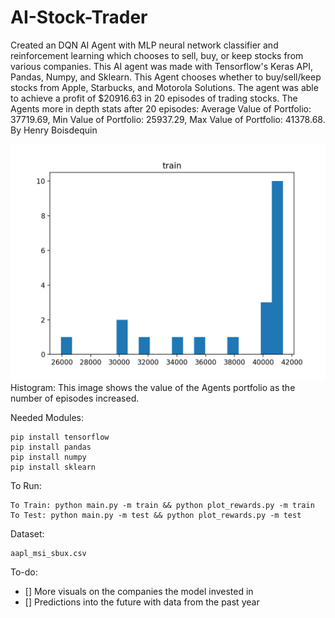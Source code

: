 # AI-Stock-Trader
Created an DQN AI Agent with MLP neural network classifier and reinforcement learning which chooses to sell, buy, or keep stocks from various companies. This AI agent was made with Tensorflow's Keras API, Pandas, Numpy, and Sklearn. This Agent chooses whether to buy/sell/keep stocks from Apple, Starbucks, and Motorola Solutions. The agent was able to achieve a profit of $20916.63 in 20 episodes of trading stocks. The Agents more in depth stats after 20 episodes: Average Value of Portfolio: 37719.69, Min Value of Portfolio: 25937.29, Max Value of Portfolio: 41378.68. By Henry Boisdequin

<img src="test.png">
Histogram: This image shows the value of the Agents portfolio as the number of episodes increased.

Needed Modules:
```
pip install tensorflow
pip install pandas
pip install numpy
pip install sklearn
```

To Run:
```
To Train: python main.py -m train && python plot_rewards.py -m train
To Test: python main.py -m test && python plot_rewards.py -m test
```

Dataset:
```
aapl_msi_sbux.csv
```

To-do:
- [] More visuals on the companies the model invested in
- [] Predictions into the future with data from the past year

